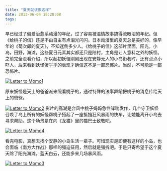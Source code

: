 ```yaml
---
title: "夏天就该像这样"
date: 2013-06-04 18:28:08
tags:
---
```


早已经过了偏爱治愈系动漫的年纪，过了容易被温情故事搞得流眼泪的年纪。但《给桃子的信》还是不由自主有点泪光闪闪。日本动漫里的夏天总是美好的，像早年的《菊次郎的夏天》，不知迷倒多少人。《给桃子的信》这部片里面，阳光，小岛，田野，海滩，这些夏日元素其实都还只是陪衬，主角是让人意料之外的妖怪。 之前完全没看介绍，所以起初妖怪刚刚出现在安静无人的小岛街巷时，还有点点小吓人，后来看到妖怪傻乎乎的表现才确信这不是一部恐怖片。当然，不可能是一部恐怖片。 

[![](../../../images/2013/06/Letter-to-Momo1.jpg "Letter to Momo1")](../../../images/2013/06/Letter-to-Momo1.jpg) 

原来妖怪是天上的爸爸派来照看桃子的，通过特殊的法事舞蹈把桃子的消息传给天上的爸爸。 

[![](../../../images/2013/06/Letter-to-Momo2.jpg "Letter to Momo2")](../../../images/2013/06/Letter-to-Momo2.jpg) 影片的高潮是台风中桃子妈妈急性哮喘发作，几个守卫妖怪召唤了岛上所有的妖怪帮桃子搭起了一座抵挡狂风暴雨的快车，让她能离开小岛去寻求帮助。这个场景是在向《龙猫》里的猫巴士致敬吧。 

[![](../../../images/2013/06/Letter-to-Momo4.jpg "Letter to Momo4")](../../../images/2013/06/Letter-to-Momo4.jpg) 

看完电影，真想去找个安静的小岛生活一辈子。可惜现实是即便有这样的小岛，也会面临《南方大作战》那样的强迫征用，然后就是强拆吧。于是只寄希望于这个夏天除了阳光海滩，蓝天白云，还能多来几场暴风雨。 

[![](../../../images/2013/06/Letter-to-Momo3.jpg "Letter to Momo3")](../../../images/2013/06/Letter-to-Momo3.jpg)